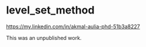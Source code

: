 # level_set_method
https://my.linkedin.com/in/akmal-aulia-phd-51b3a8227

This was an unpublished work.
